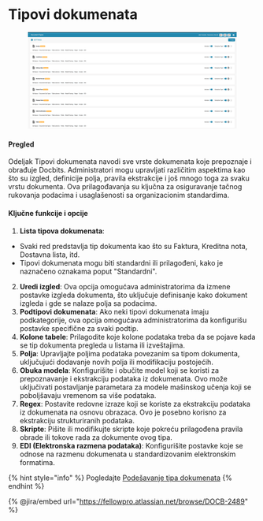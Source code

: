 # Tipovi dokumenata

<figure><img src="../../../../.gitbook/assets/Bildschirmfoto 2024-05-08 um 08.44.19.png" alt=""><figcaption></figcaption></figure>

#### Pregled

Odeljak Tipovi dokumenata navodi sve vrste dokumenata koje prepoznaje i obrađuje Docbits. Administratori mogu upravljati različitim aspektima kao što su izgled, definicije polja, pravila ekstrakcije i još mnogo toga za svaku vrstu dokumenta. Ova prilagođavanja su ključna za osiguravanje tačnog rukovanja podacima i usaglašenosti sa organizacionim standardima.

#### Ključne funkcije i opcije

1. **Lista tipova dokumenata**:
* Svaki red predstavlja tip dokumenta kao što su Faktura, Kreditna nota, Dostavna lista, itd.
* Tipovi dokumenata mogu biti standardni ili prilagođeni, kako je naznačeno oznakama poput "Standardni".
2. **Uredi izgled**: Ova opcija omogućava administratorima da izmene postavke izgleda dokumenta, što uključuje definisanje kako dokument izgleda i gde se nalaze polja sa podacima.
3. **Podtipovi dokumenata**: Ako neki tipovi dokumenata imaju podkategorije, ova opcija omogućava administratorima da konfigurišu postavke specifične za svaki podtip.
4. **Kolone tabele**: Prilagodite koje kolone podataka treba da se pojave kada se tip dokumenta pregleda u listama ili izveštajima.
5. **Polja**: Upravljajte poljima podataka povezanim sa tipom dokumenta, uključujući dodavanje novih polja ili modifikaciju postojećih.
6. **Obuka modela**: Konfigurišite i obučite model koji se koristi za prepoznavanje i ekstrakciju podataka iz dokumenata. Ovo može uključivati postavljanje parametara za modele mašinskog učenja koji se poboljšavaju vremenom sa više podataka.
7. **Regex**: Postavite redovne izraze koji se koriste za ekstrakciju podataka iz dokumenata na osnovu obrazaca. Ovo je posebno korisno za ekstrakciju strukturiranih podataka.
8. **Skripte**: Pišite ili modifikujte skripte koje pokreću prilagođena pravila obrade ili tokove rada za dokumente ovog tipa.
9. **EDI (Elektronska razmena podataka)**: Konfigurišite postavke koje se odnose na razmenu dokumenata u standardizovanim elektronskim formatima.

{% hint style="info" %}
Pogledajte [Podešavanje tipa dokumenata](../../../setup/document-types/)
{% endhint %}

{% @jira/embed url="https://fellowpro.atlassian.net/browse/DOCB-2489" %}
